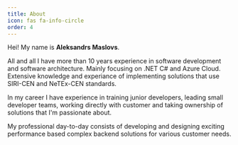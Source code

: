 ```yaml
---
title: About
icon: fas fa-info-circle
order: 4
---
```

Hei!
My name is **Aleksandrs Maslovs**.

All and all I have more than 10 years experience in software development and software architecture. Mainly focusing on .NET C# and Azure Cloud. Extensive knowledge and experiance of implementing solutions that use SIRI-CEN and NeTEx-CEN standards.

In my career I have experience in training junior developers, leading small developer teams, working directly with customer and taking ownership of solutions that I'm passionate about.

My professional day-to-day consists of developing and designing exciting performance based complex backend solutions for various customer needs.
